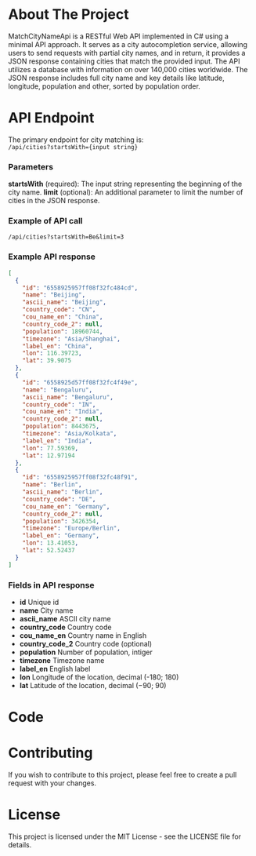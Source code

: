 # About The Project
MatchCityNameApi is a RESTful Web API implemented in C# using a minimal API approach. 
It serves as a city autocompletion service, allowing users to send requests with partial city names, 
and in return, it provides a JSON response containing cities that match the provided input. The API 
utilizes a database with information on over 140,000 cities worldwide.
The JSON response includes full city name and key details like latitude, longitude, population and other, sorted
by population order.

# API Endpoint
The primary endpoint for city matching is:  
`/api/cities?startsWith={input string}`

### Parameters
**startsWith** (required): The input string representing the beginning of the city name.
**limit** (optional): An additional parameter to limit the number of cities in the JSON response. 

### Example of API call
`/api/cities?startsWith=Be&limit=3`

### Example API response
```json
[  
  {  
    "id": "6558925957ff08f32fc484cd",  
    "name": "Beijing",  
    "ascii_name": "Beijing",  
    "country_code": "CN",  
    "cou_name_en": "China",  
    "country_code_2": null,  
    "population": 18960744,  
    "timezone": "Asia/Shanghai",  
    "label_en": "China",  
    "lon": 116.39723,  
    "lat": 39.9075  
  },  
  {  
    "id": "6558925d57ff08f32fc4f49e",  
    "name": "Bengaluru",  
    "ascii_name": "Bengaluru",  
    "country_code": "IN",  
    "cou_name_en": "India",  
    "country_code_2": null,  
    "population": 8443675,  
    "timezone": "Asia/Kolkata",  
    "label_en": "India",  
    "lon": 77.59369,  
    "lat": 12.97194  
  },  
  {  
    "id": "6558925957ff08f32fc48f91",  
    "name": "Berlin",  
    "ascii_name": "Berlin",  
    "country_code": "DE",  
    "cou_name_en": "Germany",  
    "country_code_2": null,  
    "population": 3426354,  
    "timezone": "Europe/Berlin",  
    "label_en": "Germany",  
    "lon": 13.41053,  
    "lat": 52.52437  
  }  
]
```

### Fields in API response
- **id** Unique id
- **name** City name
- **ascii_name** ASCII city name
- **country_code** Country code
- **cou_name_en** Country name in English
- **country_code_2** Country code (optional)
- **population** Number of population, intiger
- **timezone** Timezone name
- **label_en** English label
- **lon**  Longitude of the location, decimal (-180; 180) 
- **lat** Latitude of the location, decimal (−90; 90)

# Code

# Contributing
If you wish to contribute to this project, please feel free to create a pull request with your changes.
# License
This project is licensed under the MIT License - see the LICENSE file for details.
